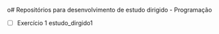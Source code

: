 o# Repositórios para desenvolvimento de estudo dirigido - Programação

- [ ] Exercício 1
estudo_dirgido1
